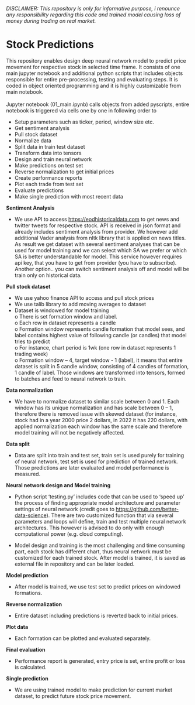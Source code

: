 <i>DISCLAIMER:
This repository is only for informative purpose, i renounce any responsibility regarding this code and trained model causing loss of money during trading on real market.</i>

# Stock Predictions
This repository enables design deep neural network model to predict price movement for respective stock in selected time frame. It consists of one main jupyter notebook and additional python scripts that includes objects responsible for entire pre-processing, testing and evaluating steps. It is coded in object oriented programming and it is highly customizable from main notebook.<br><br>
Jupyter notebook (01_main.ipynb) calls objects from added pyscripts, entire notebook is triggered via cells one by one in following order to 
-	Setup parameters such as ticker, period, window size etc.
-	Get sentiment analysis
-	Pull stock dataset
-	Normalize data
-	Split data in train test dataset
-	Transform data into tensors
-	Design and train neural network
-	Make predictions on test set
-	Reverse normalization to get initial prices
-	Create performance reports
-	Plot each trade from test set
-	Evaluate predictions
-	Make single prediction with most recent data

<b>Sentiment Analysis</b>
-	We use API to access https://eodhistoricaldata.com to get news and twitter tweets for respective stock. API is received in json format and already includes sentiment analysis from provider. We however add additional Vader analysis from nltk library that is applied on news titles. As result we get dataset with several sentiment analyses that can be used for model training and we can select which SA we prefer or which SA is better understandable for model. This service however requires api key, that you have to get from provider (you have to subscribe). Another option.. you can switch sentiment analysis off and model will be train only on historical data.

<b>Pull stock dataset</b>
-	We use yahoo finance API to access and pull stock prices
-	We use talib library to add moving averages to dataset
-	Dataset is windowed for model training<br>
o	There is set formation window and label.<br>
o	Each row in dataset represents a candle<br>
o	Formation window represents candle formation that model sees, and label contains highest value of following candle (or candles) that model tries to predict<br>
o	For instance, chart period is 1wk (one row in dataset represents 1 trading week)<br>
o	Formation window – 4, target window - 1 (label), it means that entire dataset is split in 5 candle window, consisting of 4 candles of formation, 1 candle of label. Those windows are transformed into tensors, formed to batches and feed to neural network to train.<br>

<b>Data normalization</b>
-	We have to normalize dataset to similar scale between 0 and 1. Each window has its unique normalization and has scale between 0 – 1, therefore there is removed issue with skewed dataset (for instance, stock had in a year 2000 price 2 dollars, in 2022 it has 220 dollars, with applied normalization each window has the same scale and therefore model training will not be negatively affected.

<b>Data split</b>
-	Data are split into train and test set, train set is used purely for training of neural network, test set is used for prediction of trained network. Those predictions are later evaluated and model performance is measured.

<b>Neural network design and Model training</b>
-	Python script ‘testing.py’ includes code that can be used to ‘speed up’ the process of finding appropriate model architecture and parameter settings of neural network (credit goes to https://github.com/better-data-science). There are two customized function that via several parameters and loops will define, train and test multiple neural network architectures. This however is advised to do only with enough computational power (e.g. cloud computing).

-	Model design and training is the most challenging and time consuming part, each stock has different chart, thus neural network must be customized for each trained stock. After model is trained, it is saved as external file in repository and can be later loaded.

<b>Model prediction</b>
-	After model is trained, we use test set to predict prices on windowed formations.

<b>Reverse normalization</b>
-	Entire dataset including predictions is reverted back to initial prices.

<b>Plot data</b>
-	Each formation can be plotted and evaluated separately.

<b>Final evaluation</b>
-	Performance report is generated, entry price is set, entire profit or loss is calculated.

<b>Single prediction</b>
-	We are using trained model to make prediction for current market dataset, to predict future stock price movement.
